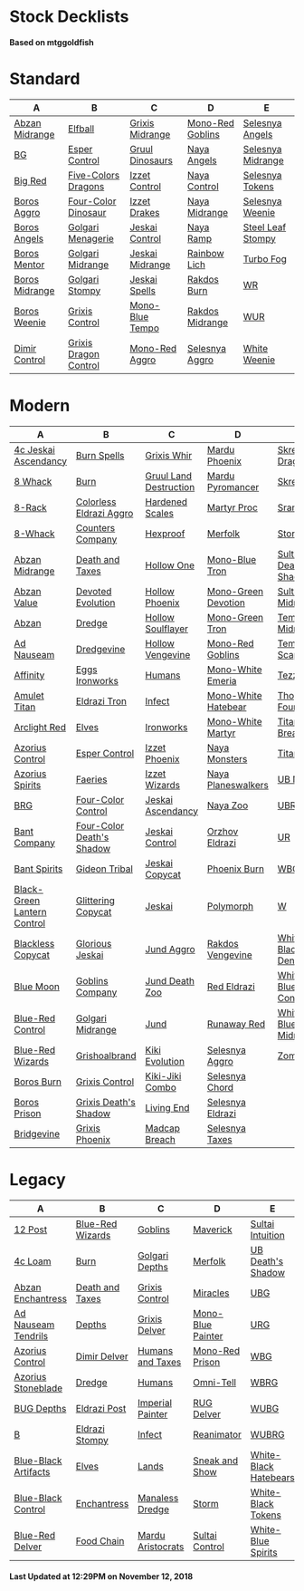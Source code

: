 # Stock Decklists
#### Based on mtggoldfish


# Standard

|                               A                                |                                      B                                       |                                C                                 |                                 D                                  |                                  E                                   |
|----------------------------------------------------------------|------------------------------------------------------------------------------|------------------------------------------------------------------|--------------------------------------------------------------------|----------------------------------------------------------------------|
|[Abzan Midrange](./mtggoldfish/Standard/decks/Abzan_Midrange.md)|[Elfball](./mtggoldfish/Standard/decks/Elfball.md)                            |[Grixis Midrange](./mtggoldfish/Standard/decks/Grixis_Midrange.md)|[Mono-Red Goblins](./mtggoldfish/Standard/decks/Mono-Red_Goblins.md)|[Selesnya Angels](./mtggoldfish/Standard/decks/Selesnya_Angels.md)    |
|[BG](./mtggoldfish/Standard/decks/BG.md)                        |[Esper Control](./mtggoldfish/Standard/decks/Esper_Control.md)                |[Gruul Dinosaurs](./mtggoldfish/Standard/decks/Gruul_Dinosaurs.md)|[Naya Angels](./mtggoldfish/Standard/decks/Naya_Angels.md)          |[Selesnya Midrange](./mtggoldfish/Standard/decks/Selesnya_Midrange.md)|
|[Big Red](./mtggoldfish/Standard/decks/Big_Red.md)              |[Five-Colors Dragons](./mtggoldfish/Standard/decks/Five-Colors_Dragons.md)    |[Izzet Control](./mtggoldfish/Standard/decks/Izzet_Control.md)    |[Naya Control](./mtggoldfish/Standard/decks/Naya_Control.md)        |[Selesnya Tokens](./mtggoldfish/Standard/decks/Selesnya_Tokens.md)    |
|[Boros Aggro](./mtggoldfish/Standard/decks/Boros_Aggro.md)      |[Four-Color Dinosaur](./mtggoldfish/Standard/decks/Four-Color_Dinosaur.md)    |[Izzet Drakes](./mtggoldfish/Standard/decks/Izzet_Drakes.md)      |[Naya Midrange](./mtggoldfish/Standard/decks/Naya_Midrange.md)      |[Selesnya Weenie](./mtggoldfish/Standard/decks/Selesnya_Weenie.md)    |
|[Boros Angels](./mtggoldfish/Standard/decks/Boros_Angels.md)    |[Golgari Menagerie](./mtggoldfish/Standard/decks/Golgari_Menagerie.md)        |[Jeskai Control](./mtggoldfish/Standard/decks/Jeskai_Control.md)  |[Naya Ramp](./mtggoldfish/Standard/decks/Naya_Ramp.md)              |[Steel Leaf Stompy](./mtggoldfish/Standard/decks/Steel_Leaf_Stompy.md)|
|[Boros Mentor](./mtggoldfish/Standard/decks/Boros_Mentor.md)    |[Golgari Midrange](./mtggoldfish/Standard/decks/Golgari_Midrange.md)          |[Jeskai Midrange](./mtggoldfish/Standard/decks/Jeskai_Midrange.md)|[Rainbow Lich](./mtggoldfish/Standard/decks/Rainbow_Lich.md)        |[Turbo Fog](./mtggoldfish/Standard/decks/Turbo_Fog.md)                |
|[Boros Midrange](./mtggoldfish/Standard/decks/Boros_Midrange.md)|[Golgari Stompy](./mtggoldfish/Standard/decks/Golgari_Stompy.md)              |[Jeskai Spells](./mtggoldfish/Standard/decks/Jeskai_Spells.md)    |[Rakdos Burn](./mtggoldfish/Standard/decks/Rakdos_Burn.md)          |[WR](./mtggoldfish/Standard/decks/WR.md)                              |
|[Boros Weenie](./mtggoldfish/Standard/decks/Boros_Weenie.md)    |[Grixis Control](./mtggoldfish/Standard/decks/Grixis_Control.md)              |[Mono-Blue Tempo](./mtggoldfish/Standard/decks/Mono-Blue_Tempo.md)|[Rakdos Midrange](./mtggoldfish/Standard/decks/Rakdos_Midrange.md)  |[WUR](./mtggoldfish/Standard/decks/WUR.md)                            |
|[Dimir Control](./mtggoldfish/Standard/decks/Dimir_Control.md)  |[Grixis Dragon Control](./mtggoldfish/Standard/decks/Grixis_Dragon_Control.md)|[Mono-Red Aggro](./mtggoldfish/Standard/decks/Mono-Red_Aggro.md)  |[Selesnya Aggro](./mtggoldfish/Standard/decks/Selesnya_Aggro.md)    |[White Weenie](./mtggoldfish/Standard/decks/White_Weenie.md)          |


# Modern

|                                           A                                            |                                         B                                          |                                      C                                       |                                   D                                    |                                     E                                      |
|----------------------------------------------------------------------------------------|------------------------------------------------------------------------------------|------------------------------------------------------------------------------|------------------------------------------------------------------------|----------------------------------------------------------------------------|
|[4c Jeskai Ascendancy](./mtggoldfish/Modern/decks/4c_Jeskai_Ascendancy.md)              |[Burn Spells](./mtggoldfish/Modern/decks/Burn_Spells.md)                            |[Grixis Whir](./mtggoldfish/Modern/decks/Grixis_Whir.md)                      |[Mardu Phoenix](./mtggoldfish/Modern/decks/Mardu_Phoenix.md)            |[Skred Dragons](./mtggoldfish/Modern/decks/Skred_Dragons.md)                |
|[8 Whack](./mtggoldfish/Modern/decks/8_Whack.md)                                        |[Burn](./mtggoldfish/Modern/decks/Burn.md)                                          |[Gruul Land Destruction](./mtggoldfish/Modern/decks/Gruul_Land_Destruction.md)|[Mardu Pyromancer](./mtggoldfish/Modern/decks/Mardu_Pyromancer.md)      |[Skred Red](./mtggoldfish/Modern/decks/Skred_Red.md)                        |
|[8-Rack](./mtggoldfish/Modern/decks/8-Rack.md)                                          |[Colorless Eldrazi Aggro](./mtggoldfish/Modern/decks/Colorless_Eldrazi_Aggro.md)    |[Hardened Scales](./mtggoldfish/Modern/decks/Hardened_Scales.md)              |[Martyr Proc](./mtggoldfish/Modern/decks/Martyr_Proc.md)                |[Sram-O's](./mtggoldfish/Modern/decks/Sram-O's.md)                          |
|[8-Whack](./mtggoldfish/Modern/decks/8-Whack.md)                                        |[Counters Company](./mtggoldfish/Modern/decks/Counters_Company.md)                  |[Hexproof](./mtggoldfish/Modern/decks/Hexproof.md)                            |[Merfolk](./mtggoldfish/Modern/decks/Merfolk.md)                        |[Storm](./mtggoldfish/Modern/decks/Storm.md)                                |
|[Abzan Midrange](./mtggoldfish/Modern/decks/Abzan_Midrange.md)                          |[Death and Taxes](./mtggoldfish/Modern/decks/Death_and_Taxes.md)                    |[Hollow One](./mtggoldfish/Modern/decks/Hollow_One.md)                        |[Mono-Blue Tron](./mtggoldfish/Modern/decks/Mono-Blue_Tron.md)          |[Sultai Death's Shadow](./mtggoldfish/Modern/decks/Sultai_Death's_Shadow.md)|
|[Abzan Value](./mtggoldfish/Modern/decks/Abzan_Value.md)                                |[Devoted Evolution](./mtggoldfish/Modern/decks/Devoted_Evolution.md)                |[Hollow Phoenix](./mtggoldfish/Modern/decks/Hollow_Phoenix.md)                |[Mono-Green Devotion](./mtggoldfish/Modern/decks/Mono-Green_Devotion.md)|[Sultai Midrange](./mtggoldfish/Modern/decks/Sultai_Midrange.md)            |
|[Abzan](./mtggoldfish/Modern/decks/Abzan.md)                                            |[Dredge](./mtggoldfish/Modern/decks/Dredge.md)                                      |[Hollow Soulflayer](./mtggoldfish/Modern/decks/Hollow_Soulflayer.md)          |[Mono-Green Tron](./mtggoldfish/Modern/decks/Mono-Green_Tron.md)        |[Temur Midrange](./mtggoldfish/Modern/decks/Temur_Midrange.md)              |
|[Ad Nauseam](./mtggoldfish/Modern/decks/Ad_Nauseam.md)                                  |[Dredgevine](./mtggoldfish/Modern/decks/Dredgevine.md)                              |[Hollow Vengevine](./mtggoldfish/Modern/decks/Hollow_Vengevine.md)            |[Mono-Red Goblins](./mtggoldfish/Modern/decks/Mono-Red_Goblins.md)      |[Temur Scapeshift](./mtggoldfish/Modern/decks/Temur_Scapeshift.md)          |
|[Affinity](./mtggoldfish/Modern/decks/Affinity.md)                                      |[Eggs Ironworks](./mtggoldfish/Modern/decks/Eggs_Ironworks.md)                      |[Humans](./mtggoldfish/Modern/decks/Humans.md)                                |[Mono-White Emeria](./mtggoldfish/Modern/decks/Mono-White_Emeria.md)    |[Tezzerator](./mtggoldfish/Modern/decks/Tezzerator.md)                      |
|[Amulet Titan](./mtggoldfish/Modern/decks/Amulet_Titan.md)                              |[Eldrazi Tron](./mtggoldfish/Modern/decks/Eldrazi_Tron.md)                          |[Infect](./mtggoldfish/Modern/decks/Infect.md)                                |[Mono-White Hatebear](./mtggoldfish/Modern/decks/Mono-White_Hatebear.md)|[Thopter Foundry](./mtggoldfish/Modern/decks/Thopter_Foundry.md)            |
|[Arclight Red](./mtggoldfish/Modern/decks/Arclight_Red.md)                              |[Elves](./mtggoldfish/Modern/decks/Elves.md)                                        |[Ironworks](./mtggoldfish/Modern/decks/Ironworks.md)                          |[Mono-White Martyr](./mtggoldfish/Modern/decks/Mono-White_Martyr.md)    |[Titan Breach](./mtggoldfish/Modern/decks/Titan_Breach.md)                  |
|[Azorius Control](./mtggoldfish/Modern/decks/Azorius_Control.md)                        |[Esper Control](./mtggoldfish/Modern/decks/Esper_Control.md)                        |[Izzet Phoenix](./mtggoldfish/Modern/decks/Izzet_Phoenix.md)                  |[Naya Monsters](./mtggoldfish/Modern/decks/Naya_Monsters.md)            |[TitanShift](./mtggoldfish/Modern/decks/TitanShift.md)                      |
|[Azorius Spirits](./mtggoldfish/Modern/decks/Azorius_Spirits.md)                        |[Faeries](./mtggoldfish/Modern/decks/Faeries.md)                                    |[Izzet Wizards](./mtggoldfish/Modern/decks/Izzet_Wizards.md)                  |[Naya Planeswalkers](./mtggoldfish/Modern/decks/Naya_Planeswalkers.md)  |[UB Mill](./mtggoldfish/Modern/decks/UB_Mill.md)                            |
|[BRG](./mtggoldfish/Modern/decks/BRG.md)                                                |[Four-Color Control](./mtggoldfish/Modern/decks/Four-Color_Control.md)              |[Jeskai Ascendancy](./mtggoldfish/Modern/decks/Jeskai_Ascendancy.md)          |[Naya Zoo](./mtggoldfish/Modern/decks/Naya_Zoo.md)                      |[UBRG](./mtggoldfish/Modern/decks/UBRG.md)                                  |
|[Bant Company](./mtggoldfish/Modern/decks/Bant_Company.md)                              |[Four-Color Death's Shadow](./mtggoldfish/Modern/decks/Four-Color_Death's_Shadow.md)|[Jeskai Control](./mtggoldfish/Modern/decks/Jeskai_Control.md)                |[Orzhov Eldrazi](./mtggoldfish/Modern/decks/Orzhov_Eldrazi.md)          |[UR](./mtggoldfish/Modern/decks/UR.md)                                      |
|[Bant Spirits](./mtggoldfish/Modern/decks/Bant_Spirits.md)                              |[Gideon Tribal](./mtggoldfish/Modern/decks/Gideon_Tribal.md)                        |[Jeskai Copycat](./mtggoldfish/Modern/decks/Jeskai_Copycat.md)                |[Phoenix Burn](./mtggoldfish/Modern/decks/Phoenix_Burn.md)              |[WBG](./mtggoldfish/Modern/decks/WBG.md)                                    |
|[Black-Green Lantern Control](./mtggoldfish/Modern/decks/Black-Green_Lantern_Control.md)|[Glittering Copycat](./mtggoldfish/Modern/decks/Glittering_Copycat.md)              |[Jeskai](./mtggoldfish/Modern/decks/Jeskai.md)                                |[Polymorph](./mtggoldfish/Modern/decks/Polymorph.md)                    |[W](./mtggoldfish/Modern/decks/W.md)                                        |
|[Blackless Copycat](./mtggoldfish/Modern/decks/Blackless_Copycat.md)                    |[Glorious Jeskai](./mtggoldfish/Modern/decks/Glorious_Jeskai.md)                    |[Jund Aggro](./mtggoldfish/Modern/decks/Jund_Aggro.md)                        |[Rakdos Vengevine](./mtggoldfish/Modern/decks/Rakdos_Vengevine.md)      |[White-Black Denial](./mtggoldfish/Modern/decks/White-Black_Denial.md)      |
|[Blue Moon](./mtggoldfish/Modern/decks/Blue_Moon.md)                                    |[Goblins Company](./mtggoldfish/Modern/decks/Goblins_Company.md)                    |[Jund Death Zoo](./mtggoldfish/Modern/decks/Jund_Death_Zoo.md)                |[Red Eldrazi](./mtggoldfish/Modern/decks/Red_Eldrazi.md)                |[White-Blue Control](./mtggoldfish/Modern/decks/White-Blue_Control.md)      |
|[Blue-Red Control](./mtggoldfish/Modern/decks/Blue-Red_Control.md)                      |[Golgari Midrange](./mtggoldfish/Modern/decks/Golgari_Midrange.md)                  |[Jund](./mtggoldfish/Modern/decks/Jund.md)                                    |[Runaway Red](./mtggoldfish/Modern/decks/Runaway_Red.md)                |[White-Blue Midrange](./mtggoldfish/Modern/decks/White-Blue_Midrange.md)    |
|[Blue-Red Wizards](./mtggoldfish/Modern/decks/Blue-Red_Wizards.md)                      |[Grishoalbrand](./mtggoldfish/Modern/decks/Grishoalbrand.md)                        |[Kiki Evolution](./mtggoldfish/Modern/decks/Kiki_Evolution.md)                |[Selesnya Aggro](./mtggoldfish/Modern/decks/Selesnya_Aggro.md)          |[Zombies](./mtggoldfish/Modern/decks/Zombies.md)                            |
|[Boros Burn](./mtggoldfish/Modern/decks/Boros_Burn.md)                                  |[Grixis Control](./mtggoldfish/Modern/decks/Grixis_Control.md)                      |[Kiki-Jiki Combo](./mtggoldfish/Modern/decks/Kiki-Jiki_Combo.md)              |[Selesnya Chord](./mtggoldfish/Modern/decks/Selesnya_Chord.md)          |                                                                            |
|[Boros Prison](./mtggoldfish/Modern/decks/Boros_Prison.md)                              |[Grixis Death's Shadow](./mtggoldfish/Modern/decks/Grixis_Death's_Shadow.md)        |[Living End](./mtggoldfish/Modern/decks/Living_End.md)                        |[Selesnya Eldrazi](./mtggoldfish/Modern/decks/Selesnya_Eldrazi.md)      |                                                                            |
|[Bridgevine](./mtggoldfish/Modern/decks/Bridgevine.md)                                  |[Grixis Phoenix](./mtggoldfish/Modern/decks/Grixis_Phoenix.md)                      |[Madcap Breach](./mtggoldfish/Modern/decks/Madcap_Breach.md)                  |[Selesnya Taxes](./mtggoldfish/Modern/decks/Selesnya_Taxes.md)          |                                                                            |


# Legacy

|                                    A                                     |                                B                                 |                                 C                                  |                                 D                                  |                                     E                                      |
|--------------------------------------------------------------------------|------------------------------------------------------------------|--------------------------------------------------------------------|--------------------------------------------------------------------|----------------------------------------------------------------------------|
|[12 Post](./mtggoldfish/Legacy/decks/12_Post.md)                          |[Blue-Red Wizards](./mtggoldfish/Legacy/decks/Blue-Red_Wizards.md)|[Goblins](./mtggoldfish/Legacy/decks/Goblins.md)                    |[Maverick](./mtggoldfish/Legacy/decks/Maverick.md)                  |[Sultai Intuition](./mtggoldfish/Legacy/decks/Sultai_Intuition.md)          |
|[4c Loam](./mtggoldfish/Legacy/decks/4c_Loam.md)                          |[Burn](./mtggoldfish/Legacy/decks/Burn.md)                        |[Golgari Depths](./mtggoldfish/Legacy/decks/Golgari_Depths.md)      |[Merfolk](./mtggoldfish/Legacy/decks/Merfolk.md)                    |[UB Death's Shadow](./mtggoldfish/Legacy/decks/UB_Death's_Shadow.md)        |
|[Abzan Enchantress](./mtggoldfish/Legacy/decks/Abzan_Enchantress.md)      |[Death and Taxes](./mtggoldfish/Legacy/decks/Death_and_Taxes.md)  |[Grixis Control](./mtggoldfish/Legacy/decks/Grixis_Control.md)      |[Miracles](./mtggoldfish/Legacy/decks/Miracles.md)                  |[UBG](./mtggoldfish/Legacy/decks/UBG.md)                                    |
|[Ad Nauseam Tendrils](./mtggoldfish/Legacy/decks/Ad_Nauseam_Tendrils.md)  |[Depths](./mtggoldfish/Legacy/decks/Depths.md)                    |[Grixis Delver](./mtggoldfish/Legacy/decks/Grixis_Delver.md)        |[Mono-Blue Painter](./mtggoldfish/Legacy/decks/Mono-Blue_Painter.md)|[URG](./mtggoldfish/Legacy/decks/URG.md)                                    |
|[Azorius Control](./mtggoldfish/Legacy/decks/Azorius_Control.md)          |[Dimir Delver](./mtggoldfish/Legacy/decks/Dimir_Delver.md)        |[Humans and Taxes](./mtggoldfish/Legacy/decks/Humans_and_Taxes.md)  |[Mono-Red Prison](./mtggoldfish/Legacy/decks/Mono-Red_Prison.md)    |[WBG](./mtggoldfish/Legacy/decks/WBG.md)                                    |
|[Azorius Stoneblade](./mtggoldfish/Legacy/decks/Azorius_Stoneblade.md)    |[Dredge](./mtggoldfish/Legacy/decks/Dredge.md)                    |[Humans](./mtggoldfish/Legacy/decks/Humans.md)                      |[Omni-Tell](./mtggoldfish/Legacy/decks/Omni-Tell.md)                |[WBRG](./mtggoldfish/Legacy/decks/WBRG.md)                                  |
|[BUG Depths](./mtggoldfish/Legacy/decks/BUG_Depths.md)                    |[Eldrazi Post](./mtggoldfish/Legacy/decks/Eldrazi_Post.md)        |[Imperial Painter](./mtggoldfish/Legacy/decks/Imperial_Painter.md)  |[RUG Delver](./mtggoldfish/Legacy/decks/RUG_Delver.md)              |[WUBG](./mtggoldfish/Legacy/decks/WUBG.md)                                  |
|[B](./mtggoldfish/Legacy/decks/B.md)                                      |[Eldrazi Stompy](./mtggoldfish/Legacy/decks/Eldrazi_Stompy.md)    |[Infect](./mtggoldfish/Legacy/decks/Infect.md)                      |[Reanimator](./mtggoldfish/Legacy/decks/Reanimator.md)              |[WUBRG](./mtggoldfish/Legacy/decks/WUBRG.md)                                |
|[Blue-Black Artifacts](./mtggoldfish/Legacy/decks/Blue-Black_Artifacts.md)|[Elves](./mtggoldfish/Legacy/decks/Elves.md)                      |[Lands](./mtggoldfish/Legacy/decks/Lands.md)                        |[Sneak and Show](./mtggoldfish/Legacy/decks/Sneak_and_Show.md)      |[White-Black Hatebears](./mtggoldfish/Legacy/decks/White-Black_Hatebears.md)|
|[Blue-Black Control](./mtggoldfish/Legacy/decks/Blue-Black_Control.md)    |[Enchantress](./mtggoldfish/Legacy/decks/Enchantress.md)          |[Manaless Dredge](./mtggoldfish/Legacy/decks/Manaless_Dredge.md)    |[Storm](./mtggoldfish/Legacy/decks/Storm.md)                        |[White-Black Tokens](./mtggoldfish/Legacy/decks/White-Black_Tokens.md)      |
|[Blue-Red Delver](./mtggoldfish/Legacy/decks/Blue-Red_Delver.md)          |[Food Chain](./mtggoldfish/Legacy/decks/Food_Chain.md)            |[Mardu Aristocrats](./mtggoldfish/Legacy/decks/Mardu_Aristocrats.md)|[Sultai Control](./mtggoldfish/Legacy/decks/Sultai_Control.md)      |[White-Blue Spirits](./mtggoldfish/Legacy/decks/White-Blue_Spirits.md)      |



#### Last Updated at 12:29PM on November 12, 2018
